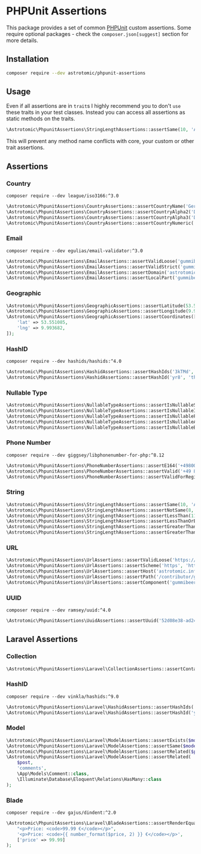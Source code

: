 # PHPUnit Assertions

This package provides a set of common [PHPUnit](https://phpunit.de/) custom assertions.
Some require optional packages - check the `composer.json[suggest]` section for more details.

## Installation

```bash
composer require --dev astrotomic/phpunit-assertions
```

## Usage

Even if all assertions are in `trait`s I highly recommend you to don't `use` these traits in your test classes.
Instead you can access all assertions as static methods on the traits.

```php
\Astrotomic\PhpunitAssertions\StringLengthAssertions::assertSame(10, 'Astrotomic');
```

This will prevent any method name conflicts with core, your custom or other trait assertions.

## Assertions

### Country

`composer require --dev league/iso3166:^3.0`

```php
\Astrotomic\PhpunitAssertions\CountryAssertions::assertCountryName('Germany');
\Astrotomic\PhpunitAssertions\CountryAssertions::assertCountryAlpha2('DE');
\Astrotomic\PhpunitAssertions\CountryAssertions::assertCountryAlpha3('DEU');
\Astrotomic\PhpunitAssertions\CountryAssertions::assertCountryNumeric('276');
```

### Email

`composer require --dev egulias/email-validator:^3.0`

```php
\Astrotomic\PhpunitAssertions\EmailAssertions::assertValidLoose('gummibeer@astrotomic.info');
\Astrotomic\PhpunitAssertions\EmailAssertions::assertValidStrict('gummibeer@astrotomic.info');
\Astrotomic\PhpunitAssertions\EmailAssertions::assertDomain('astrotomic.info', 'gummibeer@astrotomic.info');
\Astrotomic\PhpunitAssertions\EmailAssertions::assertLocalPart('gummibeer', 'gummibeer@astrotomic.info');
```

### Geographic

```php
\Astrotomic\PhpunitAssertions\GeographicAssertions::assertLatitude(53.551085);
\Astrotomic\PhpunitAssertions\GeographicAssertions::assertLongitude(9.993682);
\Astrotomic\PhpunitAssertions\GeographicAssertions::assertCoordinates([
    'lat' => 53.551085,
    'lng' => 9.993682,
]);
```

### HashID

`composer require --dev hashids/hashids:^4.0`

```php
\Astrotomic\PhpunitAssertions\HashidAssertions::assertHashIds('3kTMd', 2, 'this is my salt');
\Astrotomic\PhpunitAssertions\HashidAssertions::assertHashId('yr8', 'this is my salt');
```

### Nullable Type

```php
\Astrotomic\PhpunitAssertions\NullableTypeAssertions::assertIsNullableString('Astrotomic');
\Astrotomic\PhpunitAssertions\NullableTypeAssertions::assertIsNullableInt(42);
\Astrotomic\PhpunitAssertions\NullableTypeAssertions::assertIsNullableFloat(42.5);
\Astrotomic\PhpunitAssertions\NullableTypeAssertions::assertIsNullableArray(['Astrotomic' => 'Gummibeer']);
\Astrotomic\PhpunitAssertions\NullableTypeAssertions::assertIsNullableBool(true);
```

### Phone Number

`composer require --dev giggsey/libphonenumber-for-php:^8.12`

```php
\Astrotomic\PhpunitAssertions\PhoneNumberAssertions::assertE164('+498001110550');
\Astrotomic\PhpunitAssertions\PhoneNumberAssertions::assertValid('+49 800 - 111 0 550');
\Astrotomic\PhpunitAssertions\PhoneNumberAssertions::assertValidForRegion('+49 800 - 111 0 550', 'DE');
```

### String

```php
\Astrotomic\PhpunitAssertions\StringLengthAssertions::assertSame(10, 'Astrotomic');
\Astrotomic\PhpunitAssertions\StringLengthAssertions::assertNotSame(8, 'Astrotomic');
\Astrotomic\PhpunitAssertions\StringLengthAssertions::assertLessThan(11, 'Astrotomic');
\Astrotomic\PhpunitAssertions\StringLengthAssertions::assertLessThanOrEqual(10, 'Astrotomic');
\Astrotomic\PhpunitAssertions\StringLengthAssertions::assertGreaterThan(9, 'Astrotomic');
\Astrotomic\PhpunitAssertions\StringLengthAssertions::assertGreaterThanOrEqual(10, 'Astrotomic');
```

### URL

```php
\Astrotomic\PhpunitAssertions\UrlAssertions::assertValidLoose('https://astrotomic.info');
\Astrotomic\PhpunitAssertions\UrlAssertions::assertScheme('https', 'https://astrotomic.info');
\Astrotomic\PhpunitAssertions\UrlAssertions::assertHost('astrotomic.info', 'https://astrotomic.info');
\Astrotomic\PhpunitAssertions\UrlAssertions::assertPath('/contributor/gummibeer/', 'https://astrotomic.info/contributor/gummibeer/');
\Astrotomic\PhpunitAssertions\UrlAssertions::assertComponent('gummibeer', 'https://gummibeer@astrotomic.info', PHP_URL_USER);
```

### UUID

`composer require --dev ramsey/uuid:^4.0`

```php
\Astrotomic\PhpunitAssertions\UuidAssertions::assertUuid('52d08e38-ad24-4960-af02-22e0f7e0db8d');
```

## Laravel Assertions

### Collection

```php
\Astrotomic\PhpunitAssertions\Laravel\CollectionAssertions::assertContains($collection, 'Astrotomic');
```

### HashID

`composer require --dev vinkla/hashids:^9.0`

```php
\Astrotomic\PhpunitAssertions\Laravel\HashidAssertions::assertHashIds('3kTMd', 2);
\Astrotomic\PhpunitAssertions\Laravel\HashidAssertions::assertHashId('yr8');
```

### Model

```php
\Astrotomic\PhpunitAssertions\Laravel\ModelAssertions::assertExists($model);
\Astrotomic\PhpunitAssertions\Laravel\ModelAssertions::assertSame($model, \App\Models\User::first());
\Astrotomic\PhpunitAssertions\Laravel\ModelAssertions::assertRelated($post, 'comments', $comment);
\Astrotomic\PhpunitAssertions\Laravel\ModelAssertions::assertRelated(
    $post, 
    'comments',
    \App\Models\Comment::class,
    \Illuminate\Database\Eloquent\Relations\HasMany::class
);
```

### Blade

`composer require --dev gajus/dindent:^2.0`

```php
\Astrotomic\PhpunitAssertions\Laravel\BladeAssertions::assertRenderEquals(
    "<p>Price: <code>99.99 €</code></p>",
    '<p>Price: <code>{{ number_format($price, 2) }} €</code></p>',
    ['price' => 99.99]
);
```